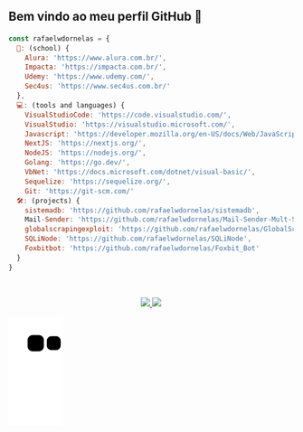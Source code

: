 

  ## Bem vindo ao meu perfil GitHub 👋
  
```javascript
const rafaelwdornelas = {
  🏢: (school) {
    Alura: 'https://www.alura.com.br/',
    Impacta: 'https://impacta.com.br/',
    Udemy: 'https://www.udemy.com/',
    Sec4us: 'https://www.sec4us.com.br/'
  },
  💻: (tools and languages) {
    VisualStudioCode: 'https://code.visualstudio.com/',
    VisualStudio: 'https://visualstudio.microsoft.com/',
    Javascript: 'https://developer.mozilla.org/en-US/docs/Web/JavaScript',
    NextJS: 'https://nextjs.org/',
    NodeJS: 'https://nodejs.org/',
    Golang: 'https://go.dev/',
    VbNet: 'https://docs.microsoft.com/dotnet/visual-basic/',
    Sequelize: 'https://sequelize.org/',
    Git: 'https://git-scm.com/'
  🛠️: (projects) {
    sistemadb: 'https://github.com/rafaelwdornelas/sistemadb',
    Mail-Sender: 'https://github.com/rafaelwdornelas/Mail-Sender-Mult-Servers',
    globalscrapingexploit: 'https://github.com/rafaelwdornelas/GlobalScrapingExploit',
    SQLiNode: 'https://github.com/rafaelwdornelas/SQLiNode',
    Foxbitbot: 'https://github.com/rafaelwdornelas/Foxbit_Bot'
  }
}
```

<p><br></p>
<center>
<a href="https://github.com/rafaelwdornelas">
  <img height="150em" src="https://github-readme-stats-eight-theta.vercel.app/api?username=rafaelwdornelas&show_icons=true&theme=bear&include_all_commits=true&count_private=true"/>
  <img height="150em" src="https://github-readme-stats-eight-theta.vercel.app/api/top-langs/?username=rafaelwdornelas&layout=compact&langs_count=8&theme=bear"/>
</a>

</center>

![Snake animation](https://github.com/rafaelwdornelas/rafaelwdornelas/blob/output/github-contribution-grid-snake.svg)
